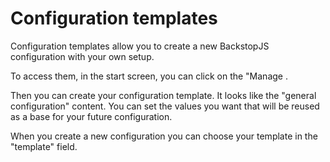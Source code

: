 # Configuration templates

Configuration templates allow you to create a new BackstopJS configuration with your own setup.

To access them, in the start screen, you can click on the "Manage .

Then you can create your configuration template. It looks like the "general configuration" content. You can set the values you want that will be reused as a base for your future configuration.

When you create a new configuration you can choose your template in the "template" field.